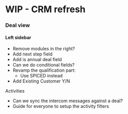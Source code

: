 # WIP - CRM refresh

### Deal view

#### Left sidebar

* Remove modules in the right?
* Add next step field
* Add is annual deal field
* Can we do conditional fields?
* Revamp the qualification part:&#x20;
  * Use SPICED instead
* Add Existing Customer Y/N



Activities

* Can we sync the intercom messages against a deal?&#x20;
* Guide for everyone to setup the activity filters
